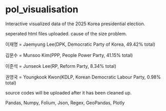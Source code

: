 # pol_visualisation

Interactive visualized data of the 2025 Korea presidential election.

seperated html files uploaded. cause of the size problem.

이재명 = Jaemyung Lee(DPK, Democratic Party of Korea, 49.42% total)

김문수 = Munsoo Kim(PPP, People Power Party, 41.15% total)

이준석 = Junseok Lee(RP, Reform Party, 8.34% total)

권영국 = Youngkook Kwon(KDLP, Korean Democratic Labour Party, 0.98% total)

source codes will be uploaded after it has been cleaned up.

Pandas, Numpy, Folium, Json, Regex, GeoPandas, Plotly
